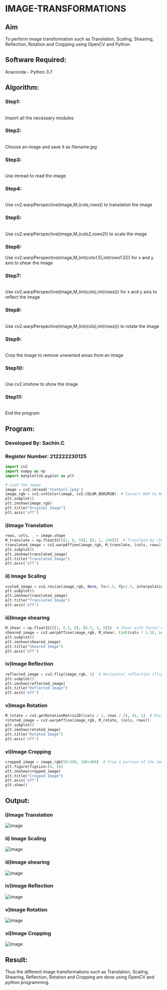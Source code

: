 # IMAGE-TRANSFORMATIONS

## Aim
To perform image transformation such as Translation, Scaling, Shearing, Reflection, Rotation and Cropping using OpenCV and Python.

## Software Required:
Anaconda - Python 3.7

## Algorithm:
### Step1:
<br>Import all the necessary modules

### Step2:
<br>Choose an image and save it as filename.jpg

### Step3:
<br>Use imread to read the image

### Step4:
<br>Use cv2.warpPerspective(image,M,(cols,rows)) to translation the image

### Step5:
<br>Use cv2.warpPerspective(image,M,(cols*2,rows*2)) to scale the image
### Step6:
Use cv2.warpPerspective(image,M,(int(cols*1.5),int(rows*1.5))) for x and y axis to shear the image

### Step7:
<br>Use cv2.warpPerspective(image,M,(int(cols),int(rows))) for x and y axis to reflect the image
### Step8:
<br>Use cv2.warpPerspective(image,M,(int(cols),int(rows))) to rotate the image
### Step9:
<br>Crop the image to remove unwanted areas from an image
### Step10:

<br>Use cv2.imshow to show the image
### Step11:
<br>End the program
## Program:

### Developed By: Sachin.C
### Register Number: 212222230125
```python
import cv2
import numpy as np
import matplotlib.pyplot as plt

# Load the image
image = cv2.imread('football.jpeg')
image_rgb = cv2.cvtColor(image, cv2.COLOR_BGR2RGB)  # Convert BGR to RGB for Matplotlib
plt.subplot()
plt.imshow(image_rgb)
plt.title("Original Image")
plt.axis('off')
```
### i)Image Translation
```python
rows, cols, _ = image.shape
M_translate = np.float32([[1, 0, 50], [0, 1, 100]])  # Translate by (50, 100) pixels
translated_image = cv2.warpAffine(image_rgb, M_translate, (cols, rows))
plt.subplot()
plt.imshow(translated_image)
plt.title("Translated Image")
plt.axis('off')
```
### ii) Image Scaling
```python
scaled_image = cv2.resize(image_rgb, None, fx=1.5, fy=1.5, interpolation=cv2.INTER_LINEAR)  # Scale by 1.5x
plt.subplot()
plt.imshow(translated_image)
plt.title("Translated Image")
plt.axis('off')
```
### iii)Image shearing
```python
M_shear = np.float32([[1, 0.5, 0], [0.5, 1, 0]])  # Shear with factor 0.5
sheared_image = cv2.warpAffine(image_rgb, M_shear, (int(cols * 1.5), int(rows * 1.5)))
plt.subplot()
plt.imshow(sheared_image)
plt.title("Sheared Image")
plt.axis('off')
```
### iv)Image Reflection
```python
reflected_image = cv2.flip(image_rgb, 1)  # Horizontal reflection (flip along y-axis)
plt.subplot()
plt.imshow(reflected_image)
plt.title("Reflected Image")
plt.axis('off')
```

### v)Image Rotation
```python
M_rotate = cv2.getRotationMatrix2D((cols / 2, rows / 2), 45, 1)  # Rotate by 45 degrees
rotated_image = cv2.warpAffine(image_rgb, M_rotate, (cols, rows))
plt.subplot()
plt.imshow(rotated_image)
plt.title("Rotated Image")
plt.axis('off')
```


### vi)Image Cropping
```python
cropped_image = image_rgb[50:300, 100:400]  # Crop a portion of the image
plt.figure(figsize=(4, 4))
plt.imshow(cropped_image)
plt.title("Cropped Image")
plt.axis('off')
plt.show()
```
## Output:
### i)Image Translation

![image](https://github.com/user-attachments/assets/4ef15972-8c35-41e2-b8bb-2347b51114de)

### ii) Image Scaling

![image](https://github.com/user-attachments/assets/d15362a7-d021-4ecc-8e10-11b9596f4b96)



### iii)Image shearing

![image](https://github.com/user-attachments/assets/35bb3c77-5b42-4def-a375-4f62317543df)



### iv)Image Reflection


![image](https://github.com/user-attachments/assets/69322202-5411-4cf3-9a81-60678398dac0)



### v)Image Rotation

![image](https://github.com/user-attachments/assets/2fc7256f-ffd8-48d4-8482-20bdd92e44e4)



### vi)Image Cropping


![image](https://github.com/user-attachments/assets/54ae65ee-5b99-4a38-9915-a3a48e479d02)



## Result: 

Thus the different image transformations such as Translation, Scaling, Shearing, Reflection, Rotation and Cropping are done using OpenCV and python programming.
